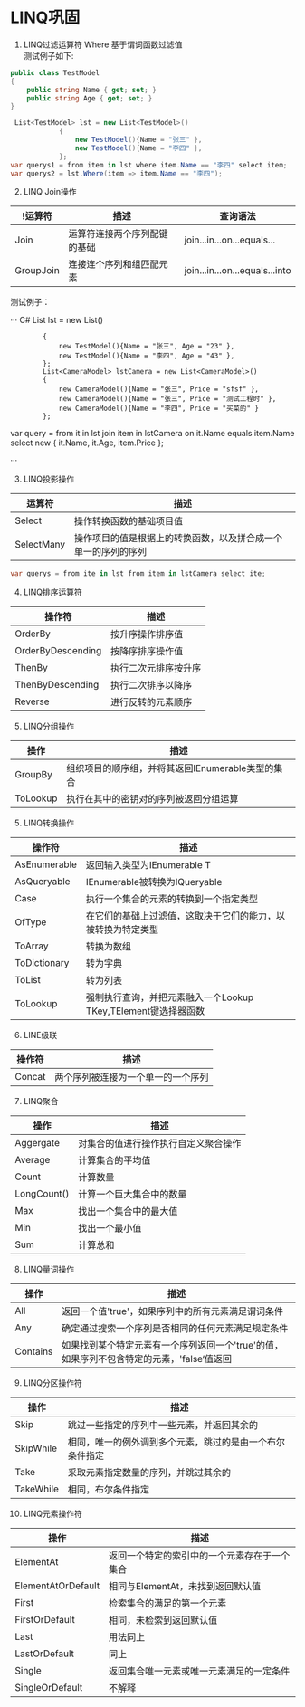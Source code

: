 # LINQ巩固
1. LINQ过滤运算符
   Where 基于谓词函数过滤值  
   测试例子如下:
``` C#
public class TestModel
{
    public string Name { get; set; }
    public string Age { get; set; }
}

 List<TestModel> lst = new List<TestModel>()
            {
                new TestModel(){Name = "张三" },
                new TestModel(){Name = "李四" },
            };
var querys1 = from item in lst where item.Name == "李四" select item;
var querys2 = lst.Where(item => item.Name == "李四");
```
2. LINQ Join操作  
   
!运算符|描述|查询语法|
|---|---|---|
|Join|运算符连接两个序列配键的基础|join...in...on...equals...|
|GroupJoin|连接连个序列和组匹配元素|join...in...on...equals...into|
测试例子：   

···  C#
List<TestModel> lst = new List<TestModel>()

            {
                new TestModel(){Name = "张三", Age = "23" },
                new TestModel(){Name = "李四", Age = "43" },
            };
            List<CameraModel> lstCamera = new List<CameraModel>()
            {
                new CameraModel(){Name = "张三", Price = "sfsf" },
                new CameraModel(){Name = "张三", Price = "测试工程时" },
                new CameraModel(){Name = "李四", Price = "买菜的" }
            };
var query = from it in lst
            join item in lstCamera on it.Name equals item.Name
            select new
            {
                it.Name,
                it.Age,
                item.Price
            };  

···

3. LINQ投影操作  

|运算符|描述|
|---|---|
|Select|操作转换函数的基础项目值|
|SelectMany|操作项目的值是根据上的转换函数，以及拼合成一个单一的序列的序列|

``` C#
var querys = from ite in lst from item in lstCamera select ite;
```
4. LINQ排序运算符  

|操作符|描述|
|---|---|
|OrderBy|按升序操作排序值|
|OrderByDescending|按降序排序操作值|
|ThenBy|执行二次元排序按升序|
|ThenByDescending|执行二次排序以降序|
|Reverse|进行反转的元素顺序|
5. LINQ分组操作

|操作|描述|
|---|---|
|GroupBy|组织项目的顺序组，并将其返回IEnumerable类型的集合|
|ToLookup|执行在其中的密钥对的序列被返回分组运算|
5. LINQ转换操作

|操作符|描述|
|---|---|
|AsEnumerable|返回输入类型为IEnumerable T|
|AsQueryable|IEnumerable被转换为IQueryable|
|Case|执行一个集合的元素的转换到一个指定类型|
|OfType|在它们的基础上过滤值，这取决于它们的能力，以被转换为特定类型|
|ToArray|转换为数组|
|ToDictionary|转为字典|
|ToList|转为列表|
|ToLookup|强制执行查询，并把元素融入一个Lookup TKey,TElement键选择器函数|

6. LINE级联

|操作符|描述|
|---|---|
|Concat|两个序列被连接为一个单一的一个序列|
 
7. LINQ聚合

|操作|描述|
|---|---|
|Aggergate|对集合的值进行操作执行自定义聚合操作|
|Average|计算集合的平均值|
|Count|计算数量|
|LongCount()|计算一个巨大集合中的数量|
|Max|找出一个集合中的最大值|
|Min|找出一个最小值|
|Sum|计算总和|

8. LINQ量词操作

|操作|描述|
|---|---|
|All|返回一个值'true'，如果序列中的所有元素满足谓词条件|
|Any|确定通过搜索一个序列是否相同的任何元素满足规定条件|
|Contains|如果找到某个特定元素有一个序列返回一个'true'的值，如果序列不包含特定的元素，'false‘值返回|

9. LINQ分区操作符

|操作|描述|
|---|---|
|Skip|跳过一些指定的序列中一些元素，并返回其余的|
|SkipWhile|相同，唯一的例外调到多个元素，跳过的是由一个布尔条件指定|
|Take|采取元素指定数量的序列，并跳过其余的|
|TakeWhile|相同，布尔条件指定|

10. LINQ元素操作符

|操作|描述|
|---|---|
|ElementAt|返回一个特定的索引中的一个元素存在于一个集合|
|ElementAtOrDefault|相同与ElementAt，未找到返回默认值|
|First|检索集合的满足的第一个元素|
|FirstOrDefault|相同，未检索到返回默认值|
|Last|用法同上|
|LastOrDefault|同上|
|Single|返回集合唯一元素或唯一元素满足的一定条件|
|SingleOrDefault|不解释|